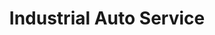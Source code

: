 ---
title: "Industrial Auto Service"
url: /metairie/industrial-auto-service/
shop: Autowerkstatt
---